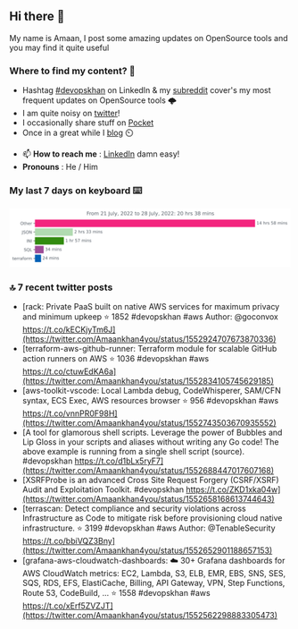 <!--- [![Hits](https://hits.seeyoufarm.com/api/count/incr/badge.svg?url=https%3A%2F%2Fgithub.com%2Fakhan4u%2Fhit-counter&count_bg=%2379C83D&title_bg=%23555555&icon=&icon_color=%23E7E7E7&title=visits&edge_flat=false)](https://hits.seeyoufarm.com) --->

## Hi there 👋

My name is Amaan, I post some amazing updates on OpenSource tools and you may find it quite useful

### Where to find my content? 🤔

* Hashtag [#devopskhan](https://www.linkedin.com/feed/hashtag/devopskhan/) on LinkedIn & my [subreddit](https://www.reddit.com/r/devopskhan/) cover's my most frequent updates on OpenSource tools 🌩️
* I am quite noisy on [twitter](https://twitter.com/Amaankhan4you)!
* I occasionally share stuff on [Pocket](https://getpocket.com/@ej6g8d1dp2829A16a9Tf5d4T6bAMp3d8791rejDe86yem3bm4e14ex4fT4dluk29)
* Once in a great while I [blog](https://linuxparrot.com/) ⏲️


- 📫 **How to reach me** : [LinkedIn](https://www.linkedin.com/in/amaan-khan-linux-ninja) damn easy!
- **Pronouns** : He / Him

### My last 7 days on keyboard ⌨️

<img src="https://github.com/akhan4u/akhan4u/blob/main/images/stat.svg" alt="Amaan's Wakatime Activity!"/>

### 🔝 7 recent twitter posts
<!-- DEVDOJO:START -->
- [rack: Private PaaS built on native AWS services for maximum privacy and minimum upkeep
⭐️ 1852
#devopskhan #aws
Author: @goconvox
https://t.co/kECKjyTm6J](https://twitter.com/Amaankhan4you/status/1552924707673870336)
- [terraform-aws-github-runner: Terraform module for scalable GitHub action runners on AWS
⭐️ 1036
#devopskhan #aws
https://t.co/ctuwEdKA6a](https://twitter.com/Amaankhan4you/status/1552834105745629185)
- [aws-toolkit-vscode: Local Lambda debug, CodeWhisperer, SAM/CFN syntax, ECS Exec, AWS resources browser
⭐️ 956
#devopskhan #aws
https://t.co/vnnPR0F98H](https://twitter.com/Amaankhan4you/status/1552743503670935552)
- [A tool for glamorous shell scripts. Leverage the power of Bubbles and Lip Gloss in your scripts and aliases without writing any Go code! The above example is running from a single shell script &lpar;source&rpar;. #devopskhan https://t.co/d1bLx5ryF7](https://twitter.com/Amaankhan4you/status/1552688447017607168)
- [XSRFProbe is an advanced Cross Site Request Forgery &lpar;CSRF/XSRF&rpar; Audit and Exploitation Toolkit. #devopskhan https://t.co/ZKD1xka04w](https://twitter.com/Amaankhan4you/status/1552658168613744643)
- [terrascan: Detect compliance and security violations across Infrastructure as Code to mitigate risk before provisioning cloud native infrastructure.
⭐️ 3199
#devopskhan #aws
Author: @TenableSecurity
https://t.co/bbiVQZ3Bny](https://twitter.com/Amaankhan4you/status/1552652901188657153)
- [grafana-aws-cloudwatch-dashboards: :cloud: 30+ Grafana dashboards for AWS CloudWatch metrics: EC2, Lambda, S3, ELB, EMR, EBS, SNS, SES, SQS, RDS, EFS, ElastiCache, Billing, API Gateway, VPN, Step Functions, Route 53, CodeBuild, ...
⭐️ 1558
#devopskhan #aws
https://t.co/xErf5ZVZJT](https://twitter.com/Amaankhan4you/status/1552562298883305473)
<!-- DEVDOJO:END -->

<!-- ![Amaan's GitHub stats](https://github-readme-stats.vercel.app/api?username=akhan4u&count_private=true&show_icons=true&hide=contribs) -->
